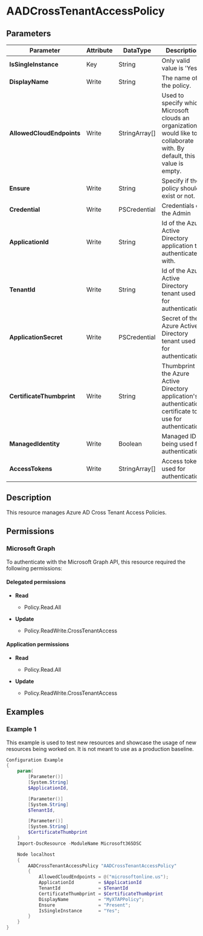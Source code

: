 ﻿# AADCrossTenantAccessPolicy

## Parameters

| Parameter | Attribute | DataType | Description | Allowed Values |
| --- | --- | --- | --- | --- |
| **IsSingleInstance** | Key | String | Only valid value is 'Yes'. | `Yes` |
| **DisplayName** | Write | String | The name of the policy. | |
| **AllowedCloudEndpoints** | Write | StringArray[] | Used to specify which Microsoft clouds an organization would like to collaborate with. By default, this value is empty. | `microsoftonline.com`, `microsoftonline.us`, `partner.microsoftonline.cn` |
| **Ensure** | Write | String | Specify if the policy should exist or not. | `Present` |
| **Credential** | Write | PSCredential | Credentials of the Admin | |
| **ApplicationId** | Write | String | Id of the Azure Active Directory application to authenticate with. | |
| **TenantId** | Write | String | Id of the Azure Active Directory tenant used for authentication. | |
| **ApplicationSecret** | Write | PSCredential | Secret of the Azure Active Directory tenant used for authentication. | |
| **CertificateThumbprint** | Write | String | Thumbprint of the Azure Active Directory application's authentication certificate to use for authentication. | |
| **ManagedIdentity** | Write | Boolean | Managed ID being used for authentication. | |
| **AccessTokens** | Write | StringArray[] | Access token used for authentication. | |


## Description

This resource manages Azure AD Cross Tenant Access Policies.

## Permissions

### Microsoft Graph

To authenticate with the Microsoft Graph API, this resource required the following permissions:

#### Delegated permissions

- **Read**

    - Policy.Read.All

- **Update**

    - Policy.ReadWrite.CrossTenantAccess

#### Application permissions

- **Read**

    - Policy.Read.All

- **Update**

    - Policy.ReadWrite.CrossTenantAccess

## Examples

### Example 1

This example is used to test new resources and showcase the usage of new resources being worked on.
It is not meant to use as a production baseline.

```powershell
Configuration Example
{
    param(
        [Parameter()]
        [System.String]
        $ApplicationId,

        [Parameter()]
        [System.String]
        $TenantId,

        [Parameter()]
        [System.String]
        $CertificateThumbprint
    )
    Import-DscResource -ModuleName Microsoft365DSC

    Node localhost
    {
        AADCrossTenantAccessPolicy "AADCrossTenantAccessPolicy"
        {
            AllowedCloudEndpoints = @("microsoftonline.us");
            ApplicationId         = $ApplicationId
            TenantId              = $TenantId
            CertificateThumbprint = $CertificateThumbprint
            DisplayName           = "MyXTAPPolicy";
            Ensure                = "Present";
            IsSingleInstance      = "Yes";
        }
    }
}
```

